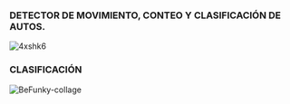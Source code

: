 ### DETECTOR DE MOVIMIENTO, CONTEO Y CLASIFICACIÓN DE AUTOS.
![4xshk6](https://user-images.githubusercontent.com/66838187/107797742-4b56d280-6d29-11eb-998a-35aecf25e3d4.gif)
### CLASIFICACIÓN
![BeFunky-collage](https://user-images.githubusercontent.com/66838187/107799171-18154300-6d2b-11eb-8f22-612db68e9afc.png)
